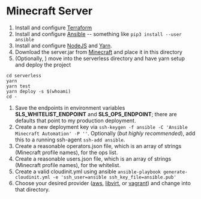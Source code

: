 # Minecraft Server

1. Install and configure [Terraform](https://terraform.io)
1. Install and configure [Ansible](https://www.ansible.com) -- something like `pip3 install --user ansible`
1. Install and configure [NodeJS](https://nodejs.org) and [Yarn](https://yarnpkg.com).
1. Download the server.jar from [Minecraft](https://www.minecraft.net/en-us/download/server) and place it in this directory
1. (Optionally, ) move into the serverless directory and have yarn setup and deploy the project
```
cd serverless
yarn
yarn test
yarn deploy -s $(whoami)
cd -
```
1. Save the endpoints in environment variables **SLS_WHITELIST_ENDPOINT** and **SLS_OPS_ENDPOINT**; there are defaults that point to my production deployment.
1. Create a new deployment key via `ssh-keygen -f ansible -C 'Ansible Minecraft Automation' -P ''`. Optionally (*but highly recommended*), add this to a running ssh-agent `ssh-add ansible`.
1. Create a reasonable operators.json file, which is an array of strings (Minecraft profile names), for the ops list.
1. Create a reasonable users.json file, which is an array of strings (Minecraft profile names), for the whitelist.
1. Create a valid cloudinit.yml using ansible `ansible-playbook generate-cloudinit.yml -e 'ssh_user=ansible ssh_key_file=ansible.pub'`
1. Choose your desired provider ([aws](aws/README.md), [libvirt](libvirt/README.md), or [vagrant](vagrant/README.md)) and change into that directory.
